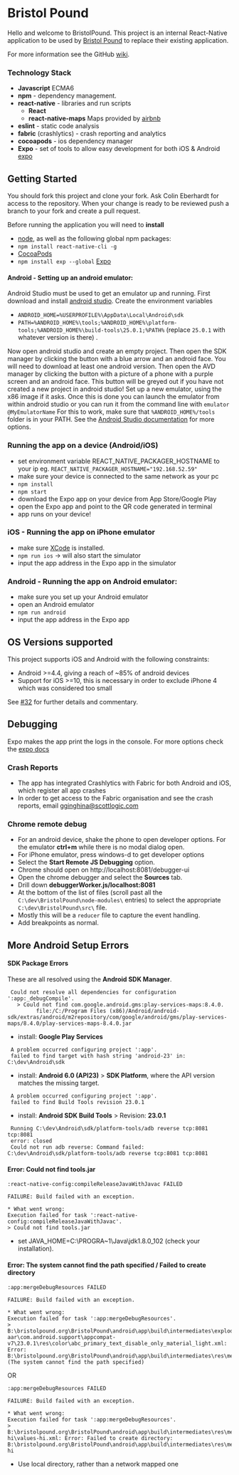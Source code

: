 # Bristol Pound
Hello and welcome to BristolPound. This project is an internal React-Native application to be used by [Bristol Pound](http://bristolpound.org/) to replace their existing application.

For more information see the GitHub [wiki](https://github.com/ScottLogic/BristolPound/wiki).

### Technology Stack ###
* __Javascript__ ECMA6
* __npm__ - dependency management.
* __react-native__ - libraries and run scripts
  * __React__
  * __react-native-maps__ Maps provided by [airbnb](https://github.com/airbnb/react-native-maps)
* __eslint__ - static code analysis
* __fabric__ (crashlytics) - crash reporting and analytics 
* __cocoapods__ - ios dependency manager
* __Expo__ - set of tools to allow easy development for both iOS & Android [expo](https://expo.io/)

## Getting Started
You should fork this project and clone your fork. Ask Colin Eberhardt for access to the repository. When your change is ready to be reviewed push a branch to your fork and create a pull request.

Before running the application you will need to __install__
* [node](https://nodejs.org/en/download/), as well as the following global npm packages:
* `npm install react-native-cli -g`
* [CocoaPods](https://guides.cocoapods.org/using/getting-started.html)
* `npm install exp --global` [Expo](https://expo.io/)

#### Android - Setting up an android emulator:
Android Studio must be used to get an emulator up and running. First download and install [android studio](https://developer.android.com/studio/index.html).
Create the environment variables
* `ANDROID_HOME=%USERPROFILE%\AppData\Local\Android\sdk`
* `PATH=%ANDROID_HOME%\tools;%ANDROID_HOME%\platform-tools;%ANDROID_HOME%\build-tools\25.0.1;%PATH%` (replace `25.0.1` with whatever version is there) .

Now open android studio and create an empty project. Then open the SDK manager by clicking the button with a blue arrow and an android face. You will need to download at least one android version. Then open the AVD manager by clicking the button with a picture of a phone with a purple screen and an android face. This button will be greyed out if you have not created a new project in android studio! Set up a new emulator, using the x86 image if it asks. Once this is done you can launch the emulator from within android studio or you can run it from the command line with
`emulator @MyEmulatorName`
For this to work, make sure that `%ANDROID_HOME%/tools` folder is in your PATH.
See the  [Android Studio documentation](https://developer.android.com/studio/run/emulator-commandline.html) for more options.

### Running the app on a device (Android/iOS)
* set environment variable REACT_NATIVE_PACKAGER_HOSTNAME to your ip eg. `REACT_NATIVE_PACKAGER_HOSTNAME="192.168.52.59"`
* make sure your device is connected to the same network as your pc
* `npm install`
* `npm start`
* download the Expo app on your device from App Store/Google Play
* open the Expo app and point to the QR code generated in terminal
* app runs on your device!

### iOS - Running the app on iPhone emulator
* make sure [XCode](https://itunes.apple.com/de/app/xcode/id497799835) is installed.
* `npm run ios` -> will also start the simulator
* input the app address in the Expo app in the simulator

### Android - Running the app on Android emulator:
* make sure you set up your Android emulator
* open an Android emulator
* `npm run android` 
* input the app address in the Expo app

## OS Versions supported

This project supports iOS and Android with the following constraints:

 * Android >=4.4, giving a reach of ~85% of android devices
 * Support for iOS >=10, this is necessary in order to exclude iPhone 4 which was considered too small

See [#32]([https://github.com/ScottLogic/BristolPound/issues/32) for further details and commentary.

## Debugging
Expo makes the app print the logs in the console. For more options check the [expo docs](https://docs.expo.io/versions/v16.0.0/guides/debugging.html)

### Crash Reports ###
* The app has integrated Crashlytics with Fabric for both Android and iOS, which register all app crashes 
* In order to get access to the Fabric organisation and see the crash reports, email gginghina@scottlogic.com 

### Chrome remote debug
* For an android device, shake the phone to open developer options. For the emulator __ctrl+m__ while there is no modal dialog open.
* For iPhone emulator, press windows-d to get developer options
* Select the __Start Remote JS Debugging__ option.
* Chrome should open on http://localhost:8081/debugger-ui
* Open the chrome debugger and select the __Sources__ tab.
* Drill down __debuggerWorker.js/localhost:8081__
* At the bottom of the list of files (scroll past all the `C:\dev\BristolPound\node-modules\` entries) to select the appropriate `C:\dev\BristolPound\src\` file.
* Mostly this will be a `reducer` file to capture the event handling.
* Add breakpoints as normal.

## More Android Setup Errors
#### SDK Package Errors ####
These are all resolved using the __Android SDK Manager__.
```
 Could not resolve all dependencies for configuration ':app:_debugCompile'.
   > Could not find com.google.android.gms:play-services-maps:8.4.0.
         file:/C:/Program Files (x86)/Android/android-sdk/extras/android/m2repository/com/google/android/gms/play-services-maps/8.4.0/play-services-maps-8.4.0.jar
```
* install: __Google Play Services__
```
 A problem occurred configuring project ':app'.
 failed to find target with hash string 'android-23' in: C:\dev\Android\sdk
```
* install: __Android 6.0 (API23)__ > __SDK Platform__, where the API version matches the missing target.
```
 A problem occurred configuring project ':app'.
 failed to find Build Tools revision 23.0.1
```
* install: __Android SDK Build Tools__ >  Revision: __23.0.1__
```
 Running C:\dev\Android\sdk/platform-tools/adb reverse tcp:8081 tcp:8081
 error: closed
 Could not run adb reverse: Command failed: C:\dev\Android\sdk/platform-tools/adb reverse tcp:8081 tcp:8081
```

#### Error: Could not find tools.jar
```
:react-native-config:compileReleaseJavaWithJavac FAILED

FAILURE: Build failed with an exception.

* What went wrong:
Execution failed for task ':react-native-config:compileReleaseJavaWithJavac'.
> Could not find tools.jar
```
* set JAVA_HOME=C:\PROGRA~1\Java\jdk1.8.0_102 (check your installation).

#### Error: The system cannot find the path specified / Failed to create directory 
```
:app:mergeDebugResources FAILED

FAILURE: Build failed with an exception.

* What went wrong:
Execution failed for task ':app:mergeDebugResources'.
> B:\bristolpound.org\BristolPound\android\app\build\intermediates\exploded-aar\com.android.support\appcompat-v7\23.0.1\res\color\abc_primary_text_disable_only_material_light.xml: Error: B:\bristolpound.org\BristolPound\android\app\build\intermediates\res\merged\debug\color\abc_primary_text_disable_only_material_light.xml (The system cannot find the path specified)
```
OR
```
:app:mergeDebugResources FAILED

FAILURE: Build failed with an exception.

* What went wrong:
Execution failed for task ':app:mergeDebugResources'.
> B:\bristolpound.org\BristolPound\android\app\build\intermediates\res\merged\debug\values-hi\values-hi.xml: Error: Failed to create directory: B:\bristolpound.org\BristolPound\android\app\build\intermediates\res\merged\debug\values-hi
```
* Use local directory, rather than a network mapped one
